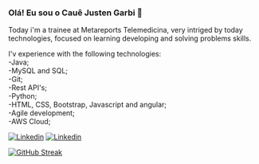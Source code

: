 ### Olá! Eu sou o Cauê Justen Garbi 👋
Today i'm a trainee at Metareports Telemedicina, very intriged by today technologies, focused on learning developing and solving problems skills.

I'v experience with the following technologies: <br>
-Java; <br>
-MySQL and SQL; <br>
-Git; <br>
-Rest API's; <br>
-Python; <br>
-HTML, CSS, Bootstrap, Javascript and angular; <br>
-Agile development; <br>
-AWS Cloud;





[![Linkedin](https://img.shields.io/badge/LinkedIn-0077B5?style=for-the-badge&logo=linkedin&logoColor=white)](https://www.linkedin.com/in/caue-justen-garbi/)
[![Linkedin](https://img.shields.io/badge/Gmail-D14836?style=for-the-badge&logo=gmail&logoColor=white)](mailto:caue.justen@hotmail.com) 

[![GitHub Streak](https://streak-stats.demolab.com/garbizada=DenverCoder1)](https://git.io/streak-stats)


